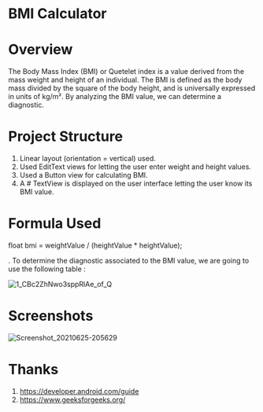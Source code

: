 # BMI Calculator

# Overview

The Body Mass Index (BMI) or Quetelet index is a value derived from the mass weight and height of an individual. 
The BMI is defined as the body mass divided by the square of the body height, and is universally expressed in units of kg/m². By analyzing the BMI value, we can determine a diagnostic.

# Project Structure

1. Linear layout (orientation = vertical) used.
2. Used EditText views for letting the user enter weight and height values.
3. Used a Button view for calculating BMI.
4. A # TextView is displayed on the user interface letting the user know its BMI value. 


# Formula Used
 float bmi = weightValue / (heightValue * heightValue);


. To determine the diagnostic associated to the BMI value, we are going to use the following table :

![1_CBc2ZhNwo3sppRlAe_of_Q](https://user-images.githubusercontent.com/62403839/123448555-a9a99100-d5f8-11eb-821d-1e0356196e0c.png)

# Screenshots

![Screenshot_20210625-205629](https://user-images.githubusercontent.com/62403839/123448620-b8904380-d5f8-11eb-8fcf-78bc0eba5817.png)

# Thanks

1. https://developer.android.com/guide
2. https://www.geeksforgeeks.org/
